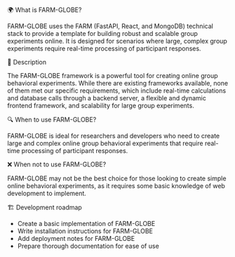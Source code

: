🌍 What is FARM-GLOBE?

FARM-GLOBE uses the FARM (FastAPI, React, and MongoDB) technical stack to provide a template for building robust and scalable group experiments online. It is designed for scenarios where large, complex group experiments require real-time processing of participant responses.

📝 Description

The FARM-GLOBE framework is a powerful tool for creating online group behavioral experiments. While there are existing frameworks available, none of them met our specific requirements, which include real-time calculations and database calls through a backend server, a flexible and dynamic frontend framework, and scalability for large group experiments.

🔍 When to use FARM-GLOBE?

FARM-GLOBE is ideal for researchers and developers who need to create large and complex online group behavioral experiments that require real-time processing of participant responses.

❌ When not to use FARM-GLOBE?

FARM-GLOBE may not be the best choice for those looking to create simple online behavioral experiments, as it requires some basic knowledge of web development to implement.

🏗️ Development roadmap

* Create a basic implementation of FARM-GLOBE
* Write installation instructions for FARM-GLOBE
* Add deployment notes for FARM-GLOBE
* Prepare thorough documentation for ease of use
